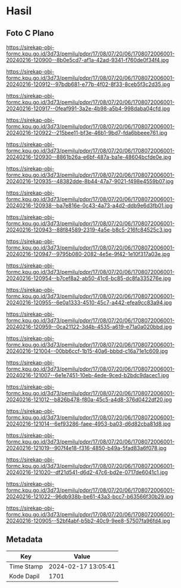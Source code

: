 # Hasil

## Foto C Plano

https://sirekap-obj-formc.kpu.go.id/3d73/pemilu/pdpr/17/08/07/20/06/1708072006001-20240216-120900--8b0e5cd7-af1a-42ad-9341-f760de0f34f4.jpg

https://sirekap-obj-formc.kpu.go.id/3d73/pemilu/pdpr/17/08/07/20/06/1708072006001-20240216-120912--97bdb681-e77b-4f02-8f33-8ceb5f3c2d35.jpg

https://sirekap-obj-formc.kpu.go.id/3d73/pemilu/pdpr/17/08/07/20/06/1708072006001-20240216-120917--0feaf991-3a2e-4b98-a5b4-998daba04cfd.jpg

https://sirekap-obj-formc.kpu.go.id/3d73/pemilu/pdpr/17/08/07/20/06/1708072006001-20240216-120922--215bee11-bf3e-46b1-9bd7-fda6bbeee761.jpg

https://sirekap-obj-formc.kpu.go.id/3d73/pemilu/pdpr/17/08/07/20/06/1708072006001-20240216-120930--8861b26a-e6bf-487a-ba1e-48604bcfde0e.jpg

https://sirekap-obj-formc.kpu.go.id/3d73/pemilu/pdpr/17/08/07/20/06/1708072006001-20240216-120935--48382dde-8b44-47a7-9021-f498e4559b07.jpg

https://sirekap-obj-formc.kpu.go.id/3d73/pemilu/pdpr/17/08/07/20/06/1708072006001-20240216-120938--ba7e816e-0c43-4a73-a4d2-ddb9e6d3fb01.jpg

https://sirekap-obj-formc.kpu.go.id/3d73/pemilu/pdpr/17/08/07/20/06/1708072006001-20240216-120943--88f84589-2319-4a5e-b8c5-216fc84525c3.jpg

https://sirekap-obj-formc.kpu.go.id/3d73/pemilu/pdpr/17/08/07/20/06/1708072006001-20240216-120947--9795b080-2082-4e5e-9f42-1e10f317a03e.jpg

https://sirekap-obj-formc.kpu.go.id/3d73/pemilu/pdpr/17/08/07/20/06/1708072006001-20240216-120954--b7cef8a2-ab50-41c6-bc85-dc8fa335276e.jpg

https://sirekap-obj-formc.kpu.go.id/3d73/pemilu/pdpr/17/08/07/20/06/1708072006001-20240216-120955--6e0a1333-4510-45c7-a442-efea9cc83a94.jpg

https://sirekap-obj-formc.kpu.go.id/3d73/pemilu/pdpr/17/08/07/20/06/1708072006001-20240216-120959--0ca21122-3d4b-4535-a619-e71a0a020bbd.jpg

https://sirekap-obj-formc.kpu.go.id/3d73/pemilu/pdpr/17/08/07/20/06/1708072006001-20240216-121004--00bb6ccf-1b15-40a6-bbbd-c16a71e1c609.jpg

https://sirekap-obj-formc.kpu.go.id/3d73/pemilu/pdpr/17/08/07/20/06/1708072006001-20240216-121007--6e1e7451-10eb-4ede-9ced-b2bdc9dacec1.jpg

https://sirekap-obj-formc.kpu.go.id/3d73/pemilu/pdpr/17/08/07/20/06/1708072006001-20240216-121012--b826b478-f80a-45c5-a4d8-376d0422df20.jpg

https://sirekap-obj-formc.kpu.go.id/3d73/pemilu/pdpr/17/08/07/20/06/1708072006001-20240216-121014--6ef93286-faee-4953-ba03-d6d82cba81d8.jpg

https://sirekap-obj-formc.kpu.go.id/3d73/pemilu/pdpr/17/08/07/20/06/1708072006001-20240216-121019--907f4e18-f316-4850-b49a-5fad83a6f078.jpg

https://sirekap-obj-formc.kpu.go.id/3d73/pemilu/pdpr/17/08/07/20/06/1708072006001-20240216-121020--df21d541-d6d2-47c6-bd2e-0717de6041c1.jpg

https://sirekap-obj-formc.kpu.go.id/3d73/pemilu/pdpr/17/08/07/20/06/1708072006001-20240216-121022--96db938b-be61-43a3-bcc7-b63566f30b29.jpg

https://sirekap-obj-formc.kpu.go.id/3d73/pemilu/pdpr/17/08/07/20/06/1708072006001-20240216-120905--52bf4abf-b5b2-40c9-9ee8-57507fa96fd4.jpg


## Metadata

| Key        | Value               |
| ---------- | ------------------- |
| Time Stamp | 2024-02-17 13:05:41 |
| Kode Dapil | 1701                |



